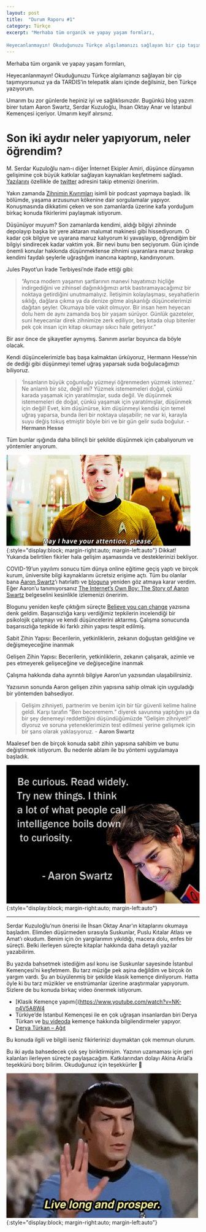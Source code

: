 ```yaml
---
layout: post
title:  "Durum Raporu #1"
category: Türkçe
excerpt: "Merhaba tüm organik ve yapay yaşam formları,

Heyecanlanmayın! Okuduğunuzu Türkçe algılamanızı sağlayan bir çip taşımıyorsunuz ya da TARDIS’in telepatik alanı içinde değilsiniz, ben Türkçe yazıyorum."
---
```


Merhaba tüm organik ve yapay yaşam formları,

Heyecanlanmayın! Okuduğunuzu Türkçe algılamanızı sağlayan bir çip taşımıyorsunuz ya da TARDIS’in telepatik alanı içinde değilsiniz, ben Türkçe yazıyorum.

Umarım bu zor günlerde hepiniz iyi ve sağlıklısınızdır. Bugünkü blog yazım birer tutam Aaron Swartz, Serdar Kuzuloğlu, İhsan Oktay Anar ve İstanbul Kemençesi içeriyor. Umarım keyif alırsınız.

# Son iki aydır neler yapıyorum, neler öğrendim?

M. Serdar Kuzuloğlu nam-ı diğer İnternet Ekipler Amiri, düşünce dünyamın gelişimine çok büyük katkılar sağlayan kaynakları keşfetmemi sağladı. [Yazılarını](https://www.mserdark.com/) özellikle de [twitter](https://mobile.twitter.com/mserdark) adresini takip etmenizi öneririm.

Yakın zamanda [Zihnimin Kıvrımları](https://www.youtube.com/watch?v=BIX0Tx-bApQ&t=36s) isimli bir podcast yapmaya başladı. İlk bölümde, yaşama arzusunun kökenine dair sorgulamalar yapıyor. Konuşmasında dikkatimi çeken ve son zamanlarda üzerine kafa yorduğum birkaç konuda fikirlerimi paylaşmak istiyorum.

Düşünüyor muyum? Son zamanlarda kendimi, aldığı bilgiyi zihninde depolayıp başka bir yere aktaran malumat makinesi gibi hissediyorum. O kadar çok bilgiye ve uyarana maruz kalıyorum ki yavaşlayıp, öğrendiğim bir bilgiyi sindirecek kadar vaktim yok. Bir nevi bunu ben seçiyorum. Gün içinde önemli konular hakkında düşünmektense zihnimi uyaranlara maruz bırakıp kendimi faydalı şeylerle uğraştığım inancına kaptırıp, kandırıyorum.

Jules Payot’un İrade Terbiyesi’nde ifade ettiği gibi:

> “Ayrıca modern yaşamın şartlarının manevi hayatımızı hiçliğe indirgediğini ve zihinsel dağınıklığımızı artık bastıramayacağımız bir noktaya getirdiğini unutmamalıyız. İletişimin kolaylaşması, seyahatlerin sıklığı, dağlara çıkma ya da denize gitme alışkanlığı düşüncelerimizi dağıtan şeyler. Okumaya bile vakit olmuyor. Bir insan hem heyecan dolu hem de aynı zamanda boş bir yaşam sürüyor. Günlük gazeteler, suni heyecanlar direk zihnimize zerk ediliyor, beş kıtada olup bitenler pek çok insan için kitap okumayı sıkıcı hale getiriyor.”

Bir asır önce de şikayetler aynıymış. Sanırım asırlar boyunca da böyle olacak.

Kendi düşüncelerimizle baş başa kalmaktan ürküyoruz, Hermann Hesse’nin de dediği gibi düşünmeyi temel uğraş yaparsak suda boğulacağımızı biliyoruz.

> ‘İnsanların büyük çoğunluğu yüzmeyi öğrenmeden yüzmek istemez.’ Ne anlamlı bir söz, değil mi? Yüzmek istememeleri doğal, çünkü karada yaşamak için yaratılmışlar, suda değil. Ve düşünmek istememeleri de doğal, çünkü yaşamak için yaratılmışlar, düşünmek için değil! Evet, kim düşünürse, kim düşünmeyi kendisi için temel uğraş yaparsa, bunda ileri bir noktaya ulaşabilir; ne var ki, karayla suyu değiş tokuş etmiştir böyle biri ve bir gün gelir suda boğulur. - **Hermann Hesse**

Tüm bunlar ışığında daha bilinçli bir şekilde düşünmek için çabalıyorum ve yöntemler arıyorum.

![Star Trek Attention](/assets/startrek_attention.gif){:style="display:block; margin-right:auto; margin-left:auto"}
Dikkat! Yukarıda belirtilen fikirler hala gelişim aşamasında ve desteklerinizi bekliyor.

COVID-19’un yayılımı sonucu tüm dünya online eğitime geçiş yaptı ve birçok kurum, üniversite bilgi kaynaklarını ücretsiz erişime açtı. Tüm bu olanlar bana [Aaron Swartz](https://tr.wikipedia.org/wiki/Aaron_Swartz)‘ı hatırlattı ve [bloguna](http://www.aaronsw.com/weblog/) yeniden göz atmaya karar verdim. Eğer Aaron’u tanımıyorsanız [The Internet’s Own Boy: The Story of Aaron Swartz](https://www.imdb.com/title/tt3268458/) belgeselini kesinlikle izlemenizi öneririm.

Blogunu yeniden keşfe çıktığım süreçte [Believe you can change](http://www.aaronsw.com/weblog/dweck) yazısına denk geldim. Başarısızlığa karşı verdiğimiz tepkilerin incelendiği bir psikolojik çalışmayı ve kendi düşüncelerini aktarmış. Çalışma sonucunda başarısızlığa tepkide iki farklı zihin yapısı tespit edilmiş.

Sabit Zihin Yapısı: Becerilerin, yetkinliklerin, zekanın doğuştan geldiğine ve değişmeyeceğine inanmak

Gelişen Zihin Yapısı: Becerilerin, yetkinliklerin, zekanın çalışarak, azimle ve pes etmeyerek gelişeceğine ve değişeceğine inanmak

Çalışma hakkında daha ayrıntılı bilgiye Aaron’un yazısından ulaşabilirsiniz.

Yazısının sonunda Aaron gelişen zihin yapısına sahip olmak için uyguladığı bir yöntemden bahsediyor.

> Gelişim zihniyeti, partnerim ve benim için bir tür güvenli kelime haline geldi. Karşı tarafın “Ben beceremem.” diyerek savunma yaptığını ya da bir şey denemeyi reddettiğini düşündüğümüzde “Gelişim zihniyeti!” diyoruz ve soruna yeteneklerimizin test edilmesi yerine gelişmek için bir şans olarak yaklaşıyoruz.  - **Aaron Swartz**

Maalesef ben de birçok konuda sabit zihin yapısına sahibim ve bunu değiştirmek istiyorum. Bu nedenle ablam ile bu yöntemi uygulamaya başladık.

![Aaron Swartz](/assets/aaron_swartz.jpg){:style="display:block; margin-right:auto; margin-left:auto"}

-----
Serdar Kuzuloğlu’nun önerisi ile İhsan Oktay Anar’ın kitaplarını okumaya başladım. Elimden düşürmeden sırasıyla Suskunlar, Puslu Kıtalar Atlası ve Amat’ı okudum. Benim için ön yargılarımın yıkıldığı, macera dolu, enfes bir süreçti. Belki ilerleyen süreçte kitaplar hakkında daha detaylı yazılar yazabilirim.

Bu yazıda bahsetmek istediğim asıl konu ise Suskunlar sayesinde İstanbul Kemençesi’ni keşfetmem. Bu tarz müziğe pek aşina değildim ve birçok ön yargım vardı. Şu an büyülenmiş bir şekilde klasik kemençe dinliyorum. Hatta öyle ki bu tarz müzikler ve enstrümanlar üzerine araştırmalar yapıyorum. Sizlere de bu konuda birkaç video önermek istiyorum. 

* [Klasik Kemençe yapımı](https://www.youtube.com/watch?v=NK-n4V5A8W4
* Türkiye’de İstanbul Kemençesi ile en çok uğraşan insanlardan biri Derya Türkan ve [bu videoda](https://www.youtube.com/watch?v=UVbjHOVUA2U&t=193s) kemençe hakkında bilgilendirmeler yapıyor.
* [Derya Türkan – Ağıt](https://www.youtube.com/watch?v=8yUhw5eo_es)

Bu konuda ilgili ve bilgili iseniz fikirlerinizi duymaktan çok memnun olurum.

Bu iki ayda bahsedecek çok şey biriktirmişim. Yazının uzamaması için geri kalanları ilerleyen süreçte paylaşacağım. Katkılarından dolayı Akina Arial’a teşekkürü borç bilirim. Okuduğunuz için teşekkürler 🖖

![Vulcan Salute](/assets/vulcan_salute2.gif){:style="display:block; margin-right:auto; margin-left:auto"}
